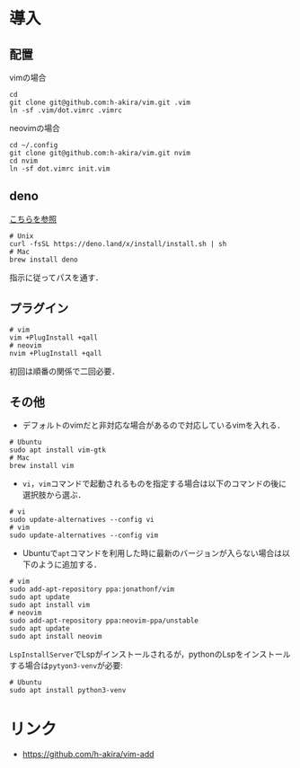 # 導入
## 配置
vimの場合
```
cd
git clone git@github.com:h-akira/vim.git .vim
ln -sf .vim/dot.vimrc .vimrc
```
neovimの場合
```
cd ~/.config
git clone git@github.com:h-akira/vim.git nvim
cd nvim
ln -sf dot.vimrc init.vim
```

## deno
[こちらを参照](https://yoshixmk.github.io/deno-manual-ja/getting_started/installation.html)
```
# Unix
curl -fsSL https://deno.land/x/install/install.sh | sh
# Mac
brew install deno
```
指示に従ってパスを通す．

## プラグイン
```
# vim
vim +PlugInstall +qall
# neovim
nvim +PlugInstall +qall
```
初回は順番の関係で二回必要．

## その他
- デフォルトのvimだと非対応な場合があるので対応しているvimを入れる．
```
# Ubuntu
sudo apt install vim-gtk
# Mac
brew install vim
```
- `vi`，`vim`コマンドで起動されるものを指定する場合は以下のコマンドの後に選択肢から選ぶ．
```
# vi
sudo update-alternatives --config vi
# vim
sudo update-alternatives --config vim
```
- Ubuntuで`apt`コマンドを利用した時に最新のバージョンが入らない場合は以下のように追加する．
```
# vim
sudo add-apt-repository ppa:jonathonf/vim
sudo apt update
sudo apt install vim
# neovim
sudo add-apt-repository ppa:neovim-ppa/unstable
sudo apt update
sudo apt install neovim
```
`LspInstallServer`でLspがインストールされるが，pythonのLspをインストールする場合は`pytyon3-venv`が必要:
```
# Ubuntu
sudo apt install python3-venv
```
# リンク
- https://github.com/h-akira/vim-add
